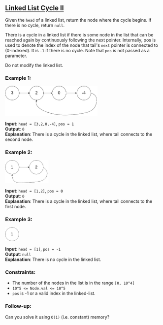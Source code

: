 ## [Linked List Cycle II](https://leetcode.com/problems/linked-list-cycle-ii/)

Given the `head` of a linked list, return the node where the cycle begins. If there is no cycle, return `null`.

There is a cycle in a linked list if there is some node in the list that can be reached again by continuously following the next pointer. Internally, pos is used to denote the index of the node that tail's `next` pointer is connected to (0-indexed). It is `-1` if there is no cycle. Note that `pos` is not passed as a parameter.

Do not modify the linked list.

### Example 1:
<img src="../linked-list-cycle/img/circularlinkedlist.png" width="300px"/>

**Input**: `head = [3,2,0,-4]`, `pos = 1`<br />
**Output**: `0`<br />
**Explanation**: There is a cycle in the linked list, where tail connects to the second node.

### Example 2:
<img src="../linked-list-cycle/img/circularlinkedlist_test2.png" width="141px"/>

**Input**: `head = [1,2]`, `pos = 0`<br />
**Output**: `0`<br />
**Explanation**: There is a cycle in the linked list, where tail connects to the first node.

### Example 3:
<img src="../linked-list-cycle/img/circularlinkedlist_test3.png" width="45px"/>

**Input**: `head = [1]`, `pos = -1`<br />
**Output**: `null`<br />
**Explanation**: There is no cycle in the linked list.

### Constraints:

* The number of the nodes in the list is in the range `[0, 10^4]`
* `10^5 <= Node.val <= 10^5`
* `pos` is -1 or a valid index in the linked-list.

### Follow-up:

Can you solve it using `O(1)` (i.e. constant) memory?
